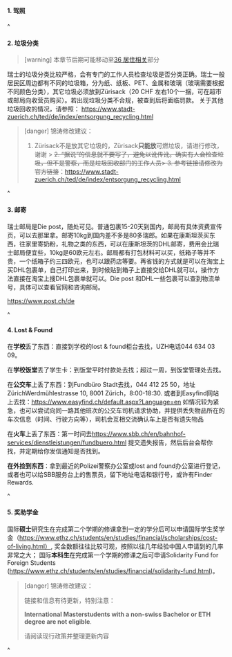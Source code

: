 #### **1. 驾照**

^

#### **2. 垃圾分类**
> [warning] 本章节后期可能移动至[36 居住相关](<36居住相关.md>)部分

瑞士的垃圾分类比较严格，会有专门的工作人员检查垃圾是否分类正确。瑞士一般居民区周边都有不同的垃圾箱，分为纸、纸板、PET、金属和玻璃（玻璃需要根据不同颜色分类），其它垃圾必须放到Zürisack（20 CHF 左右10个一捆，可在超市或邮局向收营员购买）。若出现垃圾分类不合规，被查到后将面临罚款。
关于其他垃圾回收的情况，请参照：
<https://www.stadt-zuerich.ch/ted/de/index/entsorgung_recycling.html>

> [danger] 锦涛修改建议：
>
> 1. Zürisack不是放其它垃圾的，Zürisack**只能放**可燃垃圾，请进行修改，谢谢
>    \> ~~2. “据说”的信息就不要写了，避免以讹传讹。确实有人会检查垃圾，但不是警察，而是垃圾回收部门的工作人员> 3. 参考链接请修改为官方链接~~：<https://www.stadt-zuerich.ch/ted/de/index/entsorgung_recycling.html>

^

#### **3. 邮寄**

瑞士邮局是Die post，随处可见。普通包裹15-20天到国内，邮局有具体资费宣传页，可以去那里拿。邮寄10kg到国内差不多是80多瑞郎。如果在康斯坦茨买东西，往家里寄奶粉，礼物之类的东西，可以在康斯坦茨的DHL邮寄，费用会比瑞士邮局便宜些，10kg是60欧元左右。邮局都有打包材料可以买，纸箱子等并不贵，一个纸箱子约三四欧元，也可以跟药店等要。再省钱的方式就是可以在淘宝上买DHL包裹单，自己打印出来，到时候贴到箱子上直接交给DHL就可以，操作方法直接在淘宝上搜DHL包裹单就可以。Die post 和DHL一些包裹可以查到物流单号，具体可以查看官网和咨询邮局。

<https://www.post.ch/de>

^

#### **4. Lost & Found**

在**学校**丢了东西：直接到学校的lost & found柜台去找，UZH电话044 634 03 09。

在**学校饭堂**丢了学生卡：到饭堂平时付款处去找；超过一周，到饭堂管理处去找。

在**公交车**上丢了东西：到Fundbüro Stadt去找，044 412 25 50，地址ZürichWerdmühlestrasse 10, 8001 Zürich，8:00-18:30. 或者到Easyfind网站上去找：<https://www.easyfind.ch/default.aspx?Language=en>
如情况较为紧急，也可以尝试向同一路其他班次的公交车司机请求协助，并提供丢失物品所在的车次信息（时间、行驶方向等），司机会互相交流确认车上是否有遗失物品

在**火车**上丢了东西：第一时间去<https://www.sbb.ch/en/bahnhof-services/dienstleistungen/fundbuero.html> 提交遗失报告，然后后台会帮你找，并定期给你发信通知是否找到。

**在外捡到东西**：拿到最近的Polizei警察办公室或lost and found办公室进行登记，或者也可以给SBB服务台上的售票员，留下地址电话和银行号，或许有Finder Rewards.

^

#### **5. 奖助学金**

国际**硕士**研究生在完成第二个学期的修课拿到一定的学分后可以申请国际学生奖学金（<https://www.ethz.ch/students/en/studies/financial/scholarships/cost-of-living.html）>, 奖金数额往往比较可观，按照以往几年经验中国人申请到的几率非常之大；
国际**本科生**在完成第一个学期的修课之后可申请Solidarity Fund for Foreign Students (<https://www.ethz.ch/students/en/studies/financial/solidarity-fund.html>)。

> [danger] 锦涛修改建议：
>
> 链接和信息有待更新，特别注意：
>
> **International Masterstudents with a non-​swiss Bachelor or ETH degree are not eligible**.
>
> 请阅读现行政策并整理更新内容

^
